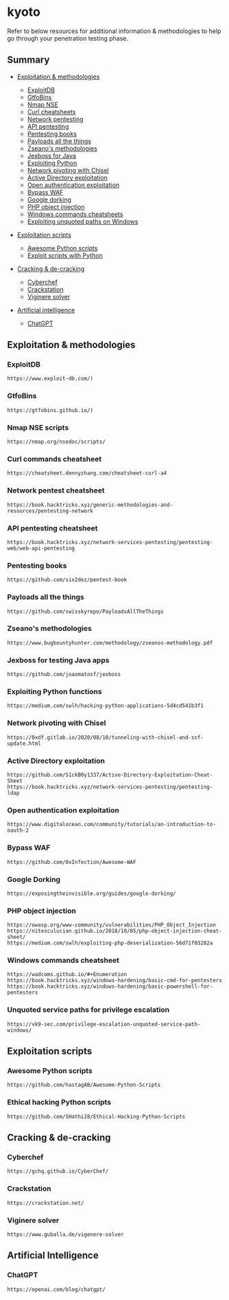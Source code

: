 # kyoto
Refer to below resources for additional information & methodologies to help go through your penetration testing phase.

## Summary
* [Exploitation & methodologies](#exploitation--methodologies)
  * [ExploitDB](#exploitdb)
  * [GtfoBins](#gtfobins)
  * [Nmap NSE](#nmap-nse-scripts)
  * [Curl cheatsheets](#curl-commands-cheatsheet)
  * [Network pentesting](#network-pentest-cheatsheet)
  * [API pentesting](#api-pentesting-cheatsheet)
  * [Pentesting books](#pentesting-books)
  * [Payloads all the things](#payloads-all-the-things)
  * [Zseano's methodologies](#zseanos-methodologies)
  * [Jexboss for Java](#jexboss-for-testing-java-apps)
  * [Exploiting Python](#exploiting-python-functions)
  * [Network pivoting with Chisel](#network-pivoting-with-chisel)
  * [Active Directory exploitation](#active-directory-exploitation)
  * [Open authentication exploitation](#open-authentication-exploitation)
  * [Bypass WAF](#bypass-waf)
  * [Google dorking](#google-dorking)
  * [PHP object injection](#php-object-injection)
  * [Windows commands cheatsheets](#windows-commands-cheatsheet)
  * [Exploiting unquoted paths on Windows](#unquoted-service-paths-for-privilege-escalation)
  
* [Exploitation scripts](#exploitation-scripts)
  * [Awesome Python scripts](#awesome-python-scripts)
  * [Exploit scripts with Python](#ethical-hacking-python-scripts)
* [Cracking & de-cracking](#cracking--de-cracking)
  * [Cyberchef](#cyberchef)
  * [Crackstation](#crackstation)
  * [Viginere solver](#viginere-solver)
* [Artificial intelligence](#artificial-intelligence)
  * [ChatGPT](#chatgpt)

## Exploitation & methodologies
### ExploitDB
```
https://www.exploit-db.com/)
```
### GtfoBins
```
https://gtfobins.github.io/)
```
### Nmap NSE scripts
```
https://nmap.org/nsedoc/scripts/
```
### Curl commands cheatsheet
```
https://cheatsheet.dennyzhang.com/cheatsheet-curl-a4
```
### Network pentest cheatsheet
```
https://book.hacktricks.xyz/generic-methodologies-and-resources/pentesting-network
```
### API pentesting cheatsheet
```
https://book.hacktricks.xyz/network-services-pentesting/pentesting-web/web-api-pentesting
```
### Pentesting books
```
https://github.com/six2dez/pentest-book
```
### Payloads all the things
```
https://github.com/swisskyrepo/PayloadsAllTheThings
```
### Zseano's methodologies
```
https://www.bugbountyhunter.com/methodology/zseanos-methodology.pdf
```
### Jexboss for testing Java apps
```
https://github.com/joaomatosf/jexboss
```
### Exploiting Python functions
```
https://medium.com/swlh/hacking-python-applications-5d4cd541b3f1
```
### Network pivoting with Chisel
```
https://0xdf.gitlab.io/2020/08/10/tunneling-with-chisel-and-ssf-update.html
```
### Active Directory exploitation
```
https://github.com/S1ckB0y1337/Active-Directory-Exploitation-Cheat-Sheet
https://book.hacktricks.xyz/network-services-pentesting/pentesting-ldap
```
### Open authentication exploitation
```
https://www.digitalocean.com/community/tutorials/an-introduction-to-oauth-2
```
### Bypass WAF
```
https://github.com/0xInfection/Awesome-WAF
```
### Google Dorking
```
https://exposingtheinvisible.org/guides/google-dorking/
```
### PHP object injection
```
https://owasp.org/www-community/vulnerabilities/PHP_Object_Injection
https://nitesculucian.github.io/2018/10/05/php-object-injection-cheat-sheet/
https://medium.com/swlh/exploiting-php-deserialization-56d71f03282a
```
### Windows commands cheatsheet
```
https://wadcoms.github.io/#+Enumeration
https://book.hacktricks.xyz/windows-hardening/basic-cmd-for-pentesters
https://book.hacktricks.xyz/windows-hardening/basic-powershell-for-pentesters
```
### Unquoted service paths for privilege escalation
```
https://vk9-sec.com/privilege-escalation-unquoted-service-path-windows/
```

## Exploitation scripts
### Awesome Python scripts
```
https://github.com/hastagAB/Awesome-Python-Scripts
```
### Ethical hacking Python scripts
```
https://github.com/SHathi28/Ethical-Hacking-Python-Scripts
```

## Cracking & de-cracking
### Cyberchef
```
https://gchq.github.io/CyberChef/
```
### Crackstation
```
https://crackstation.net/
```
### Viginere solver
```
https://www.guballa.de/vigenere-solver
```

## Artificial Intelligence
### ChatGPT
```
https://openai.com/blog/chatgpt/
```
